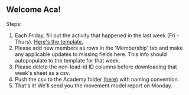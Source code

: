 ## Welcome Aca!

Steps:

1. Each Friday, fill out the activity that happened in the last week (Fri - Thurs). [Here's the template.]()
2. Please add new members as rows in the 'Membership' tab and make any applicable updates to missing fields here. This info should autopopulate to the template for that week.
3. Please delete the non-lead-id ID columns before downloading that week's sheet as a csv.
4. Push the csv to the Academy folder [(here)](https://github.com/christinevandev/Movement-Proposals/tree/main/communities/Academy/activity_history) with naming convention.
5. That's it! We'll send you the movement model report on Monday.
